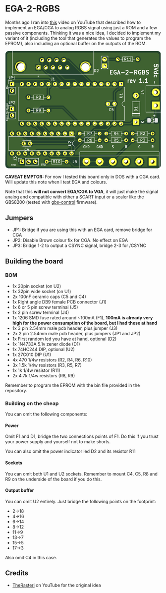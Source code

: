 # EGA-2-RGBS

Months ago I ran into [this](https://www.youtube.com/watch?v=vwKA1z8tg1g&t=527) video on YouTube that described how to implement an EGA/CGA to analog RGBS signal using just a ROM and a few passive components.
Thinking it was a nice idea, I decided to implement my variant of it (including the tool that generates the values to program the EPROM), also including an optional buffer on the outputs of the ROM.

![Rev. 1.1 PCB](pics/EGA2RGBC_rev1.1.png)

**CAVEAT EMPTOR:** For now I tested this board only in DOS with a CGA card. Will update this note when I test EGA and colours.

Note that this **will not convert EGA/CGA to VGA**, it will just make the signal analog and compatible with either a SCART input or a scaler like the GBS8200 (tested with [gbs-control](https://github.com/ramapcsx2/gbs-control) firmware).

## Jumpers

- JP1: Bridge if you are using this with an EGA card, remove bridge for CGA
- JP2: Disable Brown colour fix for CGA. No effect on EGA
- JP3: Bridge 1-2 to output a CSYNC signal, bridge 2-3 for /CSYNC

## Building the board

### BOM

- 1x 20pin socket (on U2)
- 1x 32pin wide socket (on U1)
- 2x 100nF ceramic caps (C5 and C4)
- 1x Right angle DB9 female PCB connector (J1)
- 1x 6 or 5 pin screw terminal (J5)
- 1x 2 pin screw terminal (J4)
- 1x 1206 SMD fuse rated around ~100mA (F1), **100mA is already very high for the power consumption of the board, but I had these at hand** 
- 1x 3 pin 2.54mm male pcb header, plus jumper (J3)
- 2x 2 pin 2.54mm male pcb header, plus jumpers (JP1 and JP2)
- 1x First random led you have at hand, optional (D2)
- 1x 1N4733A 5.1v zener diode (D1)
- 1x 74HC244 DIP, optional (U2)
- 1x 27C010 DIP (U1)
- 4x 470 1/4w resistors (R2, R4, R6, R10)
- 3x 1.5k 1/4w resistors (R3, R5, R7)
- 1x 1k 1/4w resistor (R11)
- 2x 4.7k 1/4w resistors (R8, R9)

Remember to program the EPROM with the bin file provided in the repository.

### Building on the cheap

You can omit the following components:

#### Power

Omit F1 and D1, bridge the two connections points of F1. Do this if you trust your power supply and yourself not to make shorts.

You can also omit the power indicator led D2 and its resistor R11

#### Sockets

You can omit both U1 and U2 sockets. Remember to mount C4, C5, R8 and R9 on the underside of the board if you do this.

#### Output buffer

You can omit U2 entirely. Just bridge the following points on the footprint:

- 2->18
- 4->16
- 6->14
- 8->12
- 11->9
- 13->7
- 15->5
- 17->3

Also omit C4 in this case.

## Credits

- [TheRasteri](https://www.youtube.com/channel/UCO1ifHwXHkEyCLFk2b7Z8xA) on YouTube for the original idea